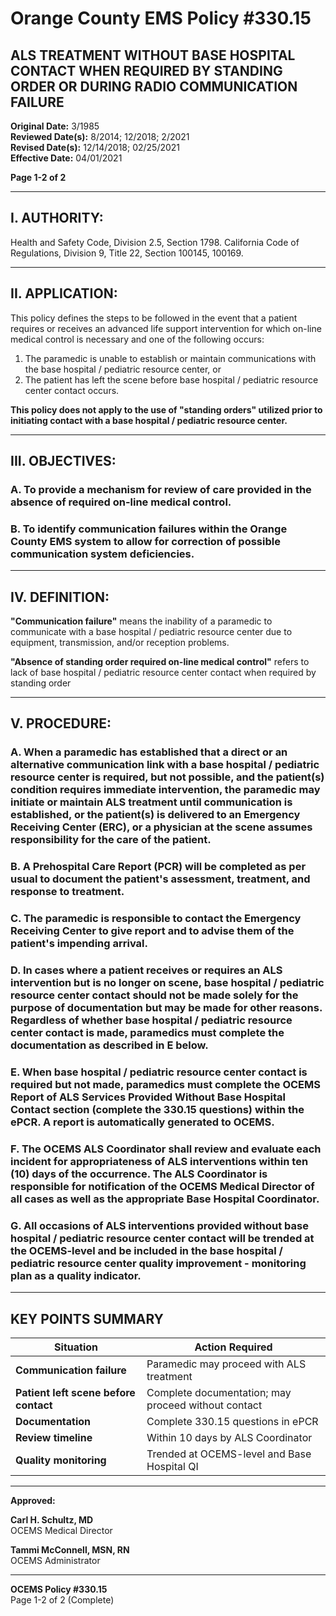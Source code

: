 # Orange County EMS Policy #330.15

## ALS TREATMENT WITHOUT BASE HOSPITAL CONTACT WHEN REQUIRED BY STANDING ORDER OR DURING RADIO COMMUNICATION FAILURE

**Original Date:** 3/1985  
**Reviewed Date(s):** 8/2014; 12/2018; 2/2021  
**Revised Date(s):** 12/14/2018; 02/25/2021  
**Effective Date:** 04/01/2021

**Page 1-2 of 2**

---

## I. AUTHORITY:

Health and Safety Code, Division 2.5, Section 1798. California Code of Regulations, Division 9, Title 22, Section 100145, 100169.

---

## II. APPLICATION:

This policy defines the steps to be followed in the event that a patient requires or receives an advanced life support intervention for which on-line medical control is necessary and one of the following occurs:
1. The paramedic is unable to establish or maintain communications with the base hospital / pediatric resource center, or
2. The patient has left the scene before base hospital / pediatric resource center contact occurs.

**This policy does not apply to the use of "standing orders" utilized prior to initiating contact with a base hospital / pediatric resource center.**

---

## III. OBJECTIVES:

### A. To provide a mechanism for review of care provided in the absence of required on-line medical control.

### B. To identify communication failures within the Orange County EMS system to allow for correction of possible communication system deficiencies.

---

## IV. DEFINITION:

**"Communication failure"** means the inability of a paramedic to communicate with a base hospital / pediatric resource center due to equipment, transmission, and/or reception problems.

**"Absence of standing order required on-line medical control"** refers to lack of base hospital / pediatric resource center contact when required by standing order

---

## V. PROCEDURE:

### A. When a paramedic has established that a direct or an alternative communication link with a base hospital / pediatric resource center is required, but not possible, and the patient(s) condition requires immediate intervention, the paramedic may initiate or maintain ALS treatment until communication is established, or the patient(s) is delivered to an Emergency Receiving Center (ERC), or a physician at the scene assumes responsibility for the care of the patient.

### B. A Prehospital Care Report (PCR) will be completed as per usual to document the patient's assessment, treatment, and response to treatment.

### C. The paramedic is responsible to contact the Emergency Receiving Center to give report and to advise them of the patient's impending arrival.

### D. In cases where a patient receives or requires an ALS intervention but is no longer on scene, base hospital / pediatric resource center contact should not be made solely for the purpose of documentation but may be made for other reasons. Regardless of whether base hospital / pediatric resource center contact is made, paramedics must complete the documentation as described in E below.

### E. When base hospital / pediatric resource center contact is required but not made, paramedics must complete the OCEMS Report of ALS Services Provided Without Base Hospital Contact section (complete the 330.15 questions) within the ePCR. A report is automatically generated to OCEMS.

### F. The OCEMS ALS Coordinator shall review and evaluate each incident for appropriateness of ALS interventions within ten (10) days of the occurrence. The ALS Coordinator is responsible for notification of the OCEMS Medical Director of all cases as well as the appropriate Base Hospital Coordinator.

### G. All occasions of ALS interventions provided without base hospital / pediatric resource center contact will be trended at the OCEMS-level and be included in the base hospital / pediatric resource center quality improvement - monitoring plan as a quality indicator.

---

## KEY POINTS SUMMARY

| Situation | Action Required |
|-----------|-----------------|
| **Communication failure** | Paramedic may proceed with ALS treatment |
| **Patient left scene before contact** | Complete documentation; may proceed without contact |
| **Documentation** | Complete 330.15 questions in ePCR |
| **Review timeline** | Within 10 days by ALS Coordinator |
| **Quality monitoring** | Trended at OCEMS-level and Base Hospital QI |

---

**Approved:**

**Carl H. Schultz, MD**  
OCEMS Medical Director

**Tammi McConnell, MSN, RN**  
OCEMS Administrator

---

**OCEMS Policy #330.15**  
Page 1-2 of 2 (Complete)

